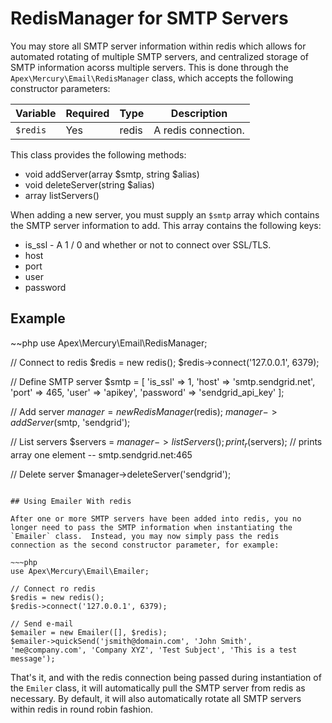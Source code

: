 
# RedisManager for SMTP Servers

You may store all SMTP server information within redis which allows for automated rotating of multiple SMTP servers, and centralized storage of SMTP information acorss multiple servers.  This is done through the `Apex\Mercury\Email\RedisManager` class, which accepts the following constructor parameters:

Variable | Required | Type | Description
------------- |------------- |------------- |------------- 
`$redis` | Yes | redis | A redis connection.


This class provides the following methods:

* void addServer(array $smtp, string $alias)
* void deleteServer(string $alias)
* array listServers()

When adding a new server, you must supply an `$smtp` array which contains the SMTP server information to add.  This array contains the following keys:

* is_ssl -  A 1 / 0 and whether or not to connect over SSL/TLS.
* host
* port
* user
* password



## Example

~~php
use Apex\Mercury\Email\RedisManager;

// Connect to redis
$redis = new redis();
$redis->connect('127.0.0.1', 6379);

// Define SMTP server
$smtp = [
    'is_ssl' => 1, 
    'host' => 'smtp.sendgrid.net', 
    'port' => 465, 
    'user' => 'apikey', 
    'password' => 'sendgrid_api_key'
];

// Add server
$manager = new RedisManager($redis);
$manager->addServer($smtp, 'sendgrid');

// List servers
$servers = $manager->listServers();
print_r($servers);   // prints array one element -- smtp.sendgrid.net:465

// Delete server
$manager->deleteServer('sendgrid');
~~~

## Using Emailer With redis

After one or more SMTP servers have been added into redis, you no longer need to pass the SMTP information when instantiating the `Emailer` class.  Instead, you may now simply pass the redis connection as the second constructor parameter, for example:

~~~php
use Apex\Mercury\Email\Emailer;

// Connect ro redis
$redis = new redis();
$redis->connect('127.0.0.1', 6379);

// Send e-mail
$emailer = new Emailer([], $redis);
$emailer->quickSend('jsmith@domain.com', 'John Smith', 'me@company.com', 'Company XYZ', 'Test Subject', 'This is a test message');
~~~

That's it, and with the redis connection being passed during instantiation of the `Emiler` class, it will automatically pull the SMTP server from redis as necessary.  By default, it will also automatically rotate all SMTP servers within redis in round robin fashion.


